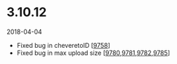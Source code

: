 # 3.10.12

2018-04-04

- Fixed bug in cheveretoID [[9758](https://chevereto.com/community/threads/9758/)]
- Fixed bug in max upload size [[9780](https://chevereto.com/community/threads/9780/),[9781](https://chevereto.com/community/threads/9781/),[9782](https://chevereto.com/community/threads/9782/),[9785](https://chevereto.com/community/threads/9785/)]
